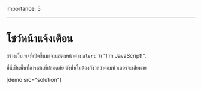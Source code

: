 importance: 5

---

# โชว์หน้าแจ้งเตือน

สร้างเว็บเพจที่เปิดขึ้นมาจะแสดงหน้าต่าง `alert` ว่า "I'm JavaScript!".

ที่นี่เป็นพื้นที่การเล่นที่ปลอดภัย ดังนั้นไม่ต้องกังวลว่าคอมพิวเตอร์จะเสียหาย

[demo src="solution"]

